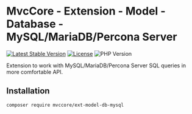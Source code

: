 # MvcCore - Extension - Model - Database - MySQL/MariaDB/Percona Server

[![Latest Stable Version](https://img.shields.io/badge/Stable-v5.1.6-brightgreen.svg?style=plastic)](https://github.com/mvccore/ext-model-db-mysql/releases)
[![License](https://img.shields.io/badge/License-BSD%203-brightgreen.svg?style=plastic)](https://mvccore.github.io/docs/mvccore/5.0.0/LICENSE.md)
![PHP Version](https://img.shields.io/badge/PHP->=5.4-brightgreen.svg?style=plastic)

Extension to work with MySQL/MariaDB/Percona Server SQL queries in more comfortable API.

## Installation
```shell
composer require mvccore/ext-model-db-mysql
```